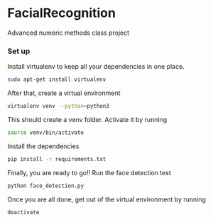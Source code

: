 # FacialRecognition
Advanced numeric methods class project

### Set up

Install virtualenv to keep all your dependencies in one place.
```bash
sudo apt-get install virtualenv
```

After that, create a virtual environment
```bash
virtualenv venv --python=python3
```
This should create a venv folder. Activate it by running
```bash
source venv/bin/activate
```
Install the dependencies
```bash
pip install -r requirements.txt
```
Finally, you are ready to go!! Run the face detection test
```bash
python face_detection.py
```

Once you are all done, get out of the virtual environment by running
```bash
deactivate
```